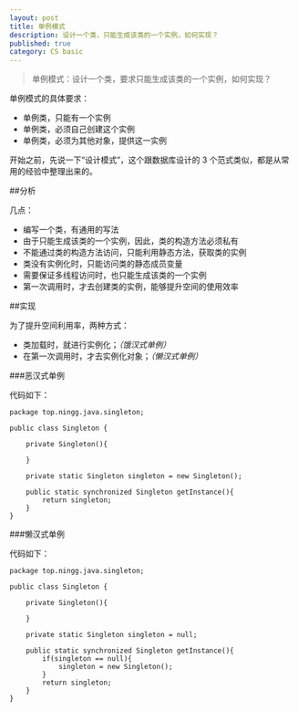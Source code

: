 ```yaml
---
layout: post
title: 单例模式
description: 设计一个类，只能生成该类的一个实例，如何实现？
published: true
category: CS basic
---
```



> 单例模式：设计一个类，要求只能生成该类的一个实例，如何实现？

单例模式的具体要求：

* 单例类，只能有一个实例
* 单例类，必须自己创建这个实例
* 单例类，必须为其他对象，提供这一实例

开始之前，先说一下“设计模式”，这个跟数据库设计的 3 个范式类似，都是从常用的经验中整理出来的。


##分析

几点：

* 编写一个类，有通用的写法
* 由于只能生成该类的一个实例，因此，类的构造方法必须私有
* 不能通过类的构造方法访问，只能利用静态方法，获取类的实例
* 类没有实例化时，只能访问类的静态成员变量
* 需要保证多线程访问时，也只能生成该类的一个实例
* 第一次调用时，才去创建类的实例，能够提升空间的使用效率


##实现

为了提升空间利用率，两种方式：

* 类加载时，就进行实例化；*（饿汉式单例）*
* 在第一次调用时，才去实例化对象；*（懒汉式单例）*


###恶汉式单例


代码如下：

	package top.ningg.java.singleton;

	public class Singleton {

		private Singleton(){
			
		}
		
		private static Singleton singleton = new Singleton();
		
		public static synchronized Singleton getInstance(){
			return singleton;
		}
	}



###懒汉式单例


代码如下：

	package top.ningg.java.singleton;

	public class Singleton {

		private Singleton(){
			
		}

		private static Singleton singleton = null;
		
		public static synchronized Singleton getInstance(){
			if(singleton == null){
				singleton = new Singleton();
			}
			return singleton;
		}
	}




































[NingG]:    http://ningg.github.com  "NingG"











